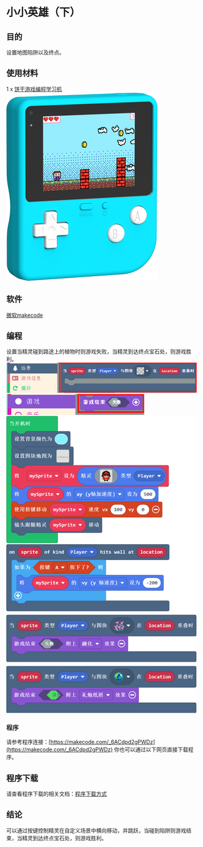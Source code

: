 # 小小英雄（下）

## 目的
设置地图陷阱以及终点。

## 使用材料
1 x [饼干游戏编程学习机](https://item.taobao.com/item.htm?spm=a1z10.5-c-s.w4002-18602834185.82.51a95ccfE1IJt1&id=644090757603)
![retro-case-01-01.png](./images/retro-case-01-01.png)

## 软件
[微软makecode](https://arcade.makecode.com/)

## 编程
设置当精灵碰到路途上的植物时则游戏失败，当精灵到达终点宝石处，则游戏胜利。
![4.1.PNG](./images/4.1.PNG)
![4.2.PNG](./images/4.2.PNG)
![retro-case-05-01.png](./images/retro-case-05-01.png)

### 程序
请参考程序连接：[https://makecode.com/_6ACdpd2gPWDz](https://makecode.com/_6ACdpd2gPWDz)
你也可以通过以下网页直接下载程序。

## 程序下载
请查看程序下载的相关文档：[程序下载方式](https://www.yuque.com/elecfreaks-learn/retro/wxo25w)

## 结论
可以通过按键控制精灵在自定义场景中横向移动，并跳跃，当碰到陷阱则游戏结束，当精灵到达终点宝石处，则游戏胜利。

